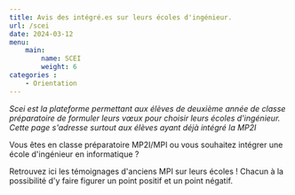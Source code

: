 ```yaml
---
title: Avis des intégré.es sur leurs écoles d'ingénieur.
url: /scei
date: 2024-03-12
menu:
    main:
        name: SCEI
        weight: 6
categories :
    - Orientation
---
```


*Scei est la plateforme permettant aux élèves de deuxième année de classe préparatoire de formuler leurs vœux pour choisir leurs écoles d'ingénieur. Cette page s'adresse surtout aux élèves ayant déjà intégré la MP2I*


Vous êtes en classe préparatoire MP2I/MPI ou vous souhaitez intégrer une école d'ingénieur en informatique ?

Retrouvez ici les témoignages d'anciens MPI sur leurs écoles ! Chacun à la possibilité d'y faire figurer un point positif et un point négatif.
